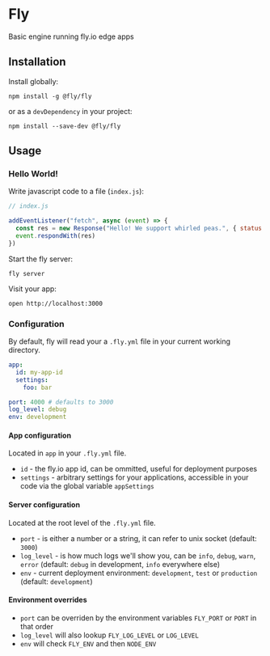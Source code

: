 # Fly

Basic engine running fly.io edge apps

## Installation

Install globally:

```
npm install -g @fly/fly
```

or as a `devDependency` in your project:

```
npm install --save-dev @fly/fly
```

## Usage

### Hello World!

Write javascript code to a file (`index.js`):

```js
// index.js

addEventListener("fetch", async (event) => {
  const res = new Response("Hello! We support whirled peas.", { status: 200 })
  event.respondWith(res)
})
```

Start the fly server:

```
fly server
```

Visit your app:

```
open http://localhost:3000
```

### Configuration

By default, fly will read your a `.fly.yml` file in your current working directory.

```yaml
app:
  id: my-app-id
  settings:
    foo: bar

port: 4000 # defaults to 3000
log_level: debug
env: development
```

#### App configuration

Located in `app` in your `.fly.yml` file.

- `id` - the fly.io app id, can be ommitted, useful for deployment purposes
- `settings` - arbitrary settings for your applications, accessible in your code via the global variable `appSettings`

#### Server configuration

Located at the root level of the `.fly.yml` file.

- `port` - is either a number or a string, it can refer to unix socket (default: `3000`)
- `log_level` - is how much logs we'll show you, can be `info`, `debug`, `warn`, `error` (default: `debug` in development, `info` everywhere else)
- `env` - current deployment environment: `development`, `test` or `production` (default: `development`)

#### Environment overrides

- `port` can be overriden by the environment variables `FLY_PORT` or `PORT` in that order
- `log_level` will also lookup `FLY_LOG_LEVEL` or `LOG_LEVEL`
- `env` will check `FLY_ENV` and then `NODE_ENV`